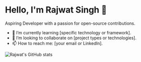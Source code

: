 # Hello, I'm Rajwat Singh 👋

Aspiring Developer with a passion for open-source contributions.

- 🌱 I’m currently learning [specific technology or framework].
- 👯 I’m looking to collaborate on [project types or technologies].
- 📫 How to reach me: [your email or LinkedIn].

![Rajwat's GitHub stats](https://github-readme-stats.vercel.app/api?username=RajwatSingh&show_icons=true&theme=radical)
